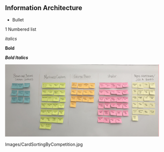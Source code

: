 ## Information Architecture

* Bullet

1 Numbered list

_italics_

**Bold**

***Bold Italics***

![alt text](Images/CardSortingByCompetition.jpg )

Images/CardSortingByCompetition.jpg
